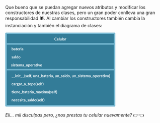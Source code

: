 Que bueno que se puedan agregar nuevos atributos y modificar los constructores de nuestras clases, pero un gran poder conlleva una gran responsabilidad :spider:. Al cambiar los constructores también cambia la instanciación y también el diagrama de clases:

<img src="https://raw.githubusercontent.com/MumukiProject/mumuki-guia-python3-clases-python-v-2021/master/assets/clases_2_1647534242720.7.svg" alt="clases_2_1647534242720.7.svg" width="350px" height="auto">

_Eli… mil disculpas pero, ¿nos prestas tu celular nuevamente?_ :point_right::point_left:
